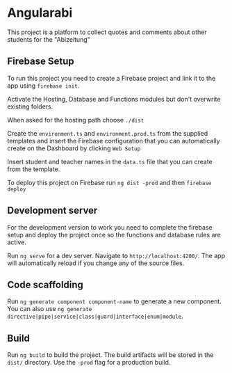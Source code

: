 # Angularabi

This project is a platform to collect quotes and comments about other students for the "Abizeitung"

## Firebase Setup
To run this project you need to create a Firebase project and link it to the app using ```firebase init```.

Activate the Hosting, Database and Functions modules but don't overwrite existing folders.

When asked for the hosting path choose ```./dist```

Create the ```environment.ts``` and ```environment.prod.ts``` from the supplied templates and insert the Firebase configuration that you can automatically create on the Dashboard by clicking ```Web Setup```

Insert student and teacher names in the ````data.ts```` file that you can create from the template.

To deploy this project on Firebase run ````ng dist -prod```` and then ```firebase deploy```

## Development server

For the development version to work you need to complete the firebase setup and deploy the project once so the functions and database rules are active.

Run `ng serve` for a dev server. Navigate to `http://localhost:4200/`. The app will automatically reload if you change any of the source files.

## Code scaffolding

Run `ng generate component component-name` to generate a new component. You can also use `ng generate directive|pipe|service|class|guard|interface|enum|module`.

## Build

Run `ng build` to build the project. The build artifacts will be stored in the `dist/` directory. Use the `-prod` flag for a production build.
